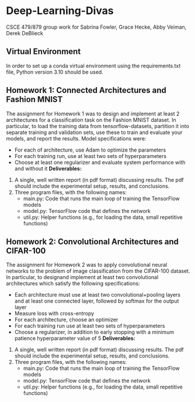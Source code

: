 # Deep-Learning-Divas
CSCE 479/879 group work for Sabrina Fowler, Grace Hecke, Abby Veiman, Derek DeBlieck

## Virtual Environment
In order to set up a conda virtual environment using the requirements.txt file, Python version 3.10 should be used.

## Homework 1: Connected Architectures and Fashion MNIST
The assignment for Homework 1 was to design and implement at least 2 architectures for a classification task on the Fashion MNIST dataset. In particular, to load the training data from tensorflow-datasets, partition it into separate training and validation sets, use these to train and evaluate your models, and report the results. 
Model specifications were:
- For each of architecture, use Adam to optimize the parameters 
- For each training run,  use at least two sets of hyperparameters
- Choose at least one regularizer and evaluate system performance with and without it
__Deliverables:__ 
1. A single, well written report (in pdf format) discussing results. The pdf should include the experimental setup, results, and conclusions.
2. Three program files, with the following names:
    - main.py: Code that runs the main loop of training the TensorFlow models
    - model.py: TensorFlow code that defines the network
    - util.py: Helper functions (e.g., for loading the data, small repetitive functions)

## Homework 2: Convolutional Architectures and CIFAR-100
The assignment for Homework 2 was to apply convolutional neural networks to the problem of image classification from the CIFAR-100 dataset. In particular, to designand implement at least two convolutional architectures which satisfy the following specifications:
- Each architecture must use at least two convolutional+pooling layers and at least one connected layer, followed by softmax for the output layer
- Measure loss with cross-entropy
- For each architecture, choose an optimizer
- For each training run use at least two sets of hyperparameters
- Choose a regularizer, in addition to early stopping with a minimum patience hyperparameter value of 5
__Deliverables:__
1. A single, well written report (in pdf format) discussing results. The pdf should include the experimental setup, results, and conclusions.
2. Three program files, with the following names:
    - main.py: Code that runs the main loop of training the TensorFlow models
    - model.py: TensorFlow code that defines the network
    - util.py: Helper functions (e.g., for loading the data, small repetitive functions)